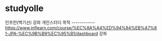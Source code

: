 # studyolle
인프런(백기선) 강좌 개인스터디 목적 ------------
https://www.inflearn.com/course/%EC%8A%A4%ED%94%84%EB%A7%81-JPA-%EC%9B%B9%EC%95%B1/dashboard 강좌
